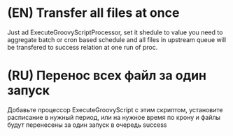 (EN) Transfer all files at once
===============================
Just ad ExecuteGroovyScriptProcessor, set it shedule to value you need to aggregate batch or cron based schedule and all files in upstream queue will be transfered to success relation at one run of proc.

(RU) Перенос всех файл за один запуск
=====================================
Добавьте процессор ExecuteGroovyScript с этим скриптом, установите расписание в нужный период, или на нужное время по крону и файлы будут перенесены за один запуск в очередь success

